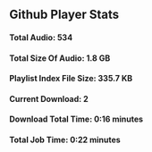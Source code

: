 ## Github Player Stats

#### **Total Audio**: 534

#### **Total Size Of Audio**: 1.8 GB

#### **Playlist Index File Size**: 335.7 KB

#### **Current Download**: 2

#### **Download Total Time**: 0:16 minutes

#### **Total Job Time**: 0:22 minutes